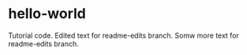 # hello-world
Tutorial code.
Edited text for readme-edits branch.
Somw more text for readme-edits branch.
